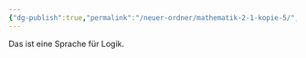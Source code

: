 ```yaml
---
{"dg-publish":true,"permalink":"/neuer-ordner/mathematik-2-1-kopie-5/","noteIcon":""}
---
```


Das ist eine Sprache für Logik.